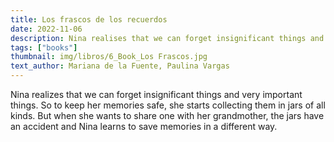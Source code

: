 ```yaml
---
title: Los frascos de los recuerdos
date: 2022-11-06
description: Nina realises that we can forget insignificant things and very important things.
tags: ["books"]
thumbnail: img/libros/6_Book_Los Frascos.jpg
text_author: Mariana de la Fuente, Paulina Vargas
---
```


Nina realizes that we can forget insignificant things and very important things. So to keep her memories safe, she starts collecting them in jars of all kinds. But when she wants to share one with her grandmother, the jars have an accident and Nina learns to save memories in a different way.